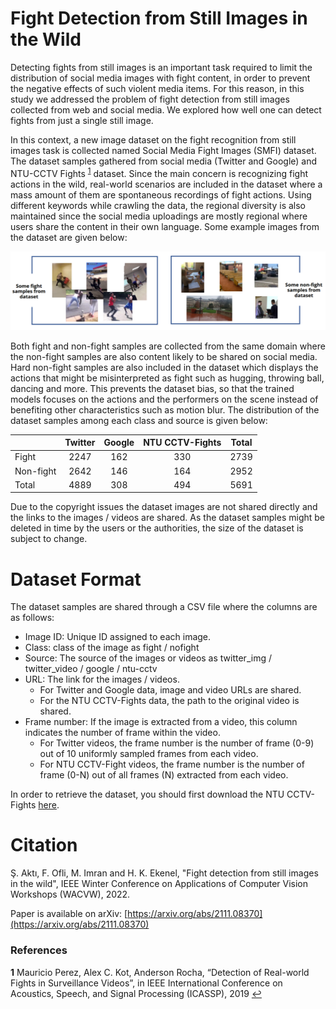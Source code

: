 # Fight Detection from Still Images in the Wild
Detecting fights from still images is an important task required to limit the distribution of social media images with fight content, in order to prevent the negative effects of such violent media items. For this reason, in this study we addressed the problem of fight detection from still images collected from web and social media. We explored how well one can detect fights from just a single still image. 

In this context, a new image dataset on the fight recognition from still images task is collected named Social Media Fight Images (SMFI) dataset. The dataset samples gathered from social media (Twitter and Google) and NTU-CCTV Fights <sup id="a1">[1](#f1)</sup> dataset. Since the main concern is recognizing fight actions in the wild, real-world scenarios are included in the dataset where a mass amount of them are spontaneous recordings of fight actions. Using different keywords while crawling the data, the regional diversity is also maintained since the social media uploadings are mostly regional where users share the content in their own language. Some example images from the dataset are given below:

![samples](https://github.com/sayibet/SMFI/blob/main/samples.png)

Both fight and non-fight samples are collected from the same domain where the non-fight samples are also content likely to be shared on social media. Hard non-fight samples are also included in the dataset which displays the actions that might be misinterpreted as fight such as hugging, throwing ball, dancing and more. This prevents the dataset bias, so that the trained models focuses on the actions and the performers on the scene instead of benefiting other characteristics such as motion blur. The distribution of the dataset samples among each class and source is given below:

|           | Twitter | Google  | NTU CCTV-Fights | Total |
|:--------- | :-----: | :-----: | :-------------: | :---: |
| Fight     |  2247   | 162     | 330             | 2739  |
| Non-fight |  2642   | 146     | 164             | 2952 |
| Total     |  4889   | 308     | 494             | 5691  |

Due to the copyright issues the dataset images are not shared directly and the links to the images / videos are shared. As the dataset samples might be deleted in time by the users or the authorities, the size of the dataset is subject to change. 

# Dataset Format
The dataset samples are shared through a CSV file where the columns are as follows:
- Image ID: Unique ID assigned to each image.
- Class: class of the image as fight / nofight
- Source: The source of the images or videos as twitter_img / twitter_video / google / ntu-cctv
- URL: The link for the images / videos.
  - For Twitter and Google data, image and video URLs are shared.
  - For the NTU CCTV-Fights data, the path to the original video is shared.
- Frame number: If the image is extracted from a video, this column indicates the number of frame within the video.
  - For Twitter videos, the frame number is the number of frame (0-9) out of 10 uniformly sampled frames from each video.
  - For NTU CCTV-Fight videos, the frame number is the number of frame (0-N) out of all frames (N) extracted from each video. 

In order to retrieve the dataset, you should first download the NTU CCTV-Fights [here](https://rose1.ntu.edu.sg/dataset/cctvFights/).

# Citation
Ş. Aktı, F. Ofli, M. Imran and H. K. Ekenel, "Fight detection from still images in the wild", IEEE Winter Conference on Applications of Computer Vision Workshops (WACVW), 2022. 

Paper is available on arXiv: [https://arxiv.org/abs/2111.08370](https://arxiv.org/abs/2111.08370)


### References 

<b id="f1">1</b> Mauricio Perez, Alex C. Kot, Anderson Rocha, “Detection of Real-world Fights in Surveillance Videos”, in IEEE International Conference on Acoustics, Speech, and Signal Processing (ICASSP), 2019 [↩](#a1)
